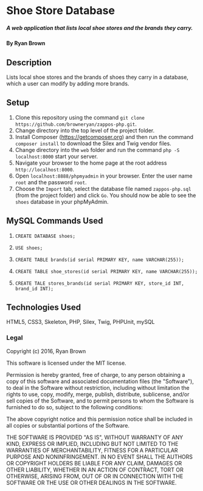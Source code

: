 # Shoe Store Database
##### A web application that lists local shoe stores and the brands they carry.

#### By Ryan Brown

## Description

Lists local shoe stores and the brands of shoes they carry in a database, which a user can modify by adding more brands.

## Setup

1. Clone this repository using the command `git clone https://github.com/browneryan/zappos-php.git`.
2. Change directory into the top level of the project folder.
3. Install Composer (https://getcomposer.org) and then run the command `composer install` to download the Silex and Twig vendor files.
4. Change directory into the `web` folder and run the command `php -S localhost:8000` start your server.
5. Navigate your browser to the home page at the root address  `http://localhost:8000`.
6. Open `localhost:8888/phpmyadmin` in your browser. Enter the user name `root` and the password `root`.
7. Choose the `Import` tab, select the database file named `zappos-php.sql` (from the project folder) and click `Go`. You should now be able to see the `shoes` database in your phpMyAdmin.

## MySQL Commands Used

1. `CREATE DATABASE shoes;`

2. `USE shoes;`

3. `CREATE TABLE brands(id serial PRIMARY KEY, name VARCHAR(255));`

4. `CREATE TABLE shoe_stores(id serial PRIMARY KEY, name VARCHAR(255));`

5. `CREATE TALE stores_brands(id serial PRIMARY KEY, store_id INT, brand_id INT);`

## Technologies Used

HTML5, CSS3, Skeleton, PHP, Silex, Twig, PHPUnit, mySQL

### Legal

Copyright (c) 2016, Ryan Brown

This software is licensed under the MIT license.

Permission is hereby granted, free of charge, to any person obtaining a copy of this software and associated documentation files (the "Software"), to deal in the Software without restriction, including without limitation the rights to use, copy, modify, merge, publish, distribute, sublicense, and/or sell copies of the Software, and to permit persons to whom the Software is furnished to do so, subject to the following conditions:

The above copyright notice and this permission notice shall be included in all copies or substantial portions of the Software.

THE SOFTWARE IS PROVIDED "AS IS", WITHOUT WARRANTY OF ANY KIND, EXPRESS OR IMPLIED, INCLUDING BUT NOT LIMITED TO THE WARRANTIES OF MERCHANTABILITY, FITNESS FOR A PARTICULAR PURPOSE AND NONINFRINGEMENT. IN NO EVENT SHALL THE AUTHORS OR COPYRIGHT HOLDERS BE LIABLE FOR ANY CLAIM, DAMAGES OR OTHER LIABILITY, WHETHER IN AN ACTION OF CONTRACT, TORT OR OTHERWISE, ARISING FROM, OUT OF OR IN CONNECTION WITH THE SOFTWARE OR THE USE OR OTHER DEALINGS IN THE SOFTWARE.
